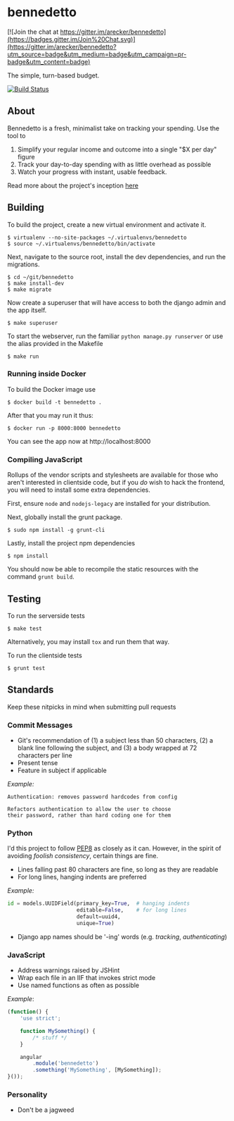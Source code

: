 # bennedetto

[![Join the chat at https://gitter.im/arecker/bennedetto](https://badges.gitter.im/Join%20Chat.svg)](https://gitter.im/arecker/bennedetto?utm_source=badge&utm_medium=badge&utm_campaign=pr-badge&utm_content=badge)

The simple, turn-based budget.

[![Build Status](https://travis-ci.org/arecker/bennedetto.svg)](https://travis-ci.org/arecker/bennedetto)

## About

Bennedetto is a fresh, minimalist take on tracking your spending.  Use the tool to

1. Simplify your regular income and outcome into a single "$X per day" figure
2. Track your day-to-day spending with as little overhead as possible
3. Watch your progress with instant, usable feedback.

Read more about the project's inception [here](http://alexrecker.com/our-new-sid-meiers-civilization-inspired-budget/)

## Building

To build the project, create a new virtual environment and activate it.

    $ virtualenv --no-site-packages ~/.virtualenvs/bennedetto
    $ source ~/.virtualenvs/bennedetto/bin/activate

Next, navigate to the source root, install the dev dependencies, and
run the migrations.

    $ cd ~/git/bennedetto
    $ make install-dev
    $ make migrate

Now create a superuser that will have access to both the django admin
and the app itself.

    $ make superuser

To start the webserver, run the familiar `python manage.py runserver` or use the alias provided in the Makefile

    $ make run

### Running inside Docker

To build the Docker image use

    $ docker build -t bennedetto .

After that you may run it thus:

    $ docker run -p 8000:8000 bennedetto

You can see the app now at http://localhost:8000

### Compiling JavaScript

Rollups of the vendor scripts and stylesheets are available for those
who aren't interested in clientside code, but if you _do_ wish to hack
the frontend, you will need to install some extra dependencies.

First, ensure `node` and `nodejs-legacy` are installed for your
distribution.

Next, globally install the grunt package.

    $ sudo npm install -g grunt-cli

Lastly, install the project npm dependencies

    $ npm install

You should now be able to recompile the static resources with the
command `grunt build`.

## Testing

To run the serverside tests

    $ make test

Alternatively, you may install `tox` and run them that way.

To run the clientside tests

    $ grunt test

## Standards

Keep these nitpicks in mind when submitting pull requests

### Commit Messages

* Git's recommendation of (1) a subject less than 50 characters, (2) a blank line following the subject, and (3) a body wrapped at 72 characters per line
* Present tense
* Feature in subject if applicable

_Example:_

    Authentication: removes password hardcodes from config

    Refactors authentication to allow the user to choose
    their password, rather than hard coding one for them

### Python

I'd this project to follow [PEP8](https://www.python.org/dev/peps/pep-0008/) as closely as it can.  However, in the spirit of avoiding _foolish consistency_, certain things are fine.

* Lines falling past 80 characters are fine, so long as they are readable
* For long lines, hanging indents are preferred

_Example:_

```python
id = models.UUIDField(primary_key=True,  # hanging indents
                      editable=False,    # for long lines
                      default=uuid4,
                      unique=True)
```

* Django app names should be '-ing' words (e.g. _tracking_, _authenticating_)

### JavaScript

* Address warnings raised by JSHint
* Wrap each file in an IIF that invokes strict mode
* Use named functions as often as possible

_Example_:

```javascript
(function() {
    'use strict';

    function MySomething() {
        /* stuff */
    }

    angular
        .module('bennedetto')
        .something('MySomething', [MySomething]);
}());
```

### Personality

* Don't be a jagweed
